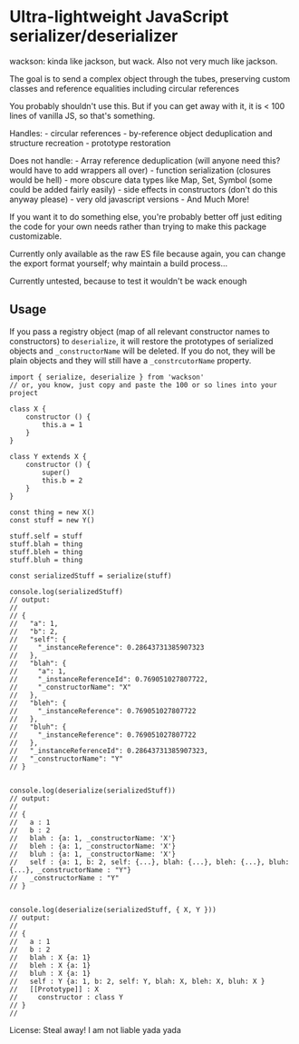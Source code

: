 # Ultra-lightweight JavaScript serializer/deserializer

wackson: kinda like jackson, but wack. Also not very much like jackson.

The goal is to send a complex object through the tubes, preserving custom classes and reference equalities including circular references

You probably shouldn't use this. But if you can get away with it, it is < 100 lines of vanilla JS, so that's something.

Handles:
    - circular references
    - by-reference object deduplication and structure recreation
    - prototype restoration

Does not handle:
    - Array reference deduplication (will anyone need this? would have to add wrappers all over)
    - function serialization (closures would be hell)
    - more obscure data types like Map, Set, Symbol (some could be added fairly easily)
    - side effects in constructors (don't do this anyway please)
    - very old javascript versions
    - And Much More!

If you want it to do something else, you're probably better off just editing the code for your own needs rather than trying to make this package customizable.

Currently only available as the raw ES file because again, you can change the export format yourself; why maintain a build process...

Currently untested, because to test it wouldn't be wack enough

## Usage

If you pass a registry object (map of all relevant constructor names to constructors) to `deserialize`, it will restore the prototypes of serialized objects and `_constructorName` will be deleted. If you do not, they will be plain objects and they will still have a `_constrcutorName` property.

```
import { serialize, deserialize } from 'wackson'
// or, you know, just copy and paste the 100 or so lines into your project

class X {
    constructor () {
        this.a = 1
    }
}

class Y extends X {
    constructor () {
        super()
        this.b = 2
    }
}

const thing = new X()
const stuff = new Y()

stuff.self = stuff
stuff.blah = thing
stuff.bleh = thing
stuff.bluh = thing

const serializedStuff = serialize(stuff)

console.log(serializedStuff)
// output:
//
// {
//   "a": 1,
//   "b": 2,
//   "self": {
//     "_instanceReference": 0.28643731385907323
//   },
//   "blah": {
//     "a": 1,
//     "_instanceReferenceId": 0.769051027807722,
//     "_constructorName": "X"
//   },
//   "bleh": {
//     "_instanceReference": 0.769051027807722
//   },
//   "bluh": {
//     "_instanceReference": 0.769051027807722
//   },
//   "_instanceReferenceId": 0.28643731385907323,
//   "_constructorName": "Y"
// }


console.log(deserialize(serializedStuff))
// output:
//
// {
//   a : 1
//   b : 2
//   blah : {a: 1, _constructorName: 'X'}
//   bleh : {a: 1, _constructorName: 'X'}
//   bluh : {a: 1, _constructorName: 'X'}
//   self : {a: 1, b: 2, self: {...}, blah: {...}, bleh: {...}, bluh: {...}, _constructorName : "Y"}
//   _constructorName : "Y"
// }


console.log(deserialize(serializedStuff, { X, Y }))
// output:
//
// {
//   a : 1
//   b : 2
//   blah : X {a: 1}
//   bleh : X {a: 1}
//   bluh : X {a: 1}
//   self : Y {a: 1, b: 2, self: Y, blah: X, bleh: X, bluh: X }
//   [[Prototype]] : X
//     constructor : class Y
// }
// 

```

License: Steal away! I am not liable yada yada

